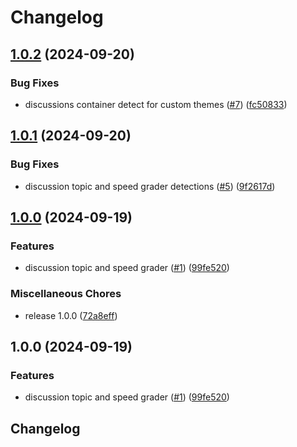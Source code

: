 # Changelog

## [1.0.2](https://github.com/Annoto/canvas-js/compare/v1.0.1...v1.0.2) (2024-09-20)


### Bug Fixes

* discussions container detect for custom themes ([#7](https://github.com/Annoto/canvas-js/issues/7)) ([fc50833](https://github.com/Annoto/canvas-js/commit/fc50833fadeacc63d5bb616019b54492dd620a5f))

## [1.0.1](https://github.com/Annoto/canvas-js/compare/v1.0.0...v1.0.1) (2024-09-20)


### Bug Fixes

* discussion topic and speed grader detections ([#5](https://github.com/Annoto/canvas-js/issues/5)) ([9f2617d](https://github.com/Annoto/canvas-js/commit/9f2617daef8af67b8113a498700bb5b14e85041e))

## [1.0.0](https://github.com/Annoto/canvas-js/compare/v1.0.0...v1.0.0) (2024-09-19)


### Features

* discussion topic and speed grader ([#1](https://github.com/Annoto/canvas-js/issues/1)) ([99fe520](https://github.com/Annoto/canvas-js/commit/99fe52016295f9dc969985c000417fdd63969af3))


### Miscellaneous Chores

* release 1.0.0 ([72a8eff](https://github.com/Annoto/canvas-js/commit/72a8effa52b8719bc8ce59a5f5946bdc9acd2f85))

## 1.0.0 (2024-09-19)


### Features

* discussion topic and speed grader ([#1](https://github.com/Annoto/canvas-js/issues/1)) ([99fe520](https://github.com/Annoto/canvas-js/commit/99fe52016295f9dc969985c000417fdd63969af3))

## Changelog
